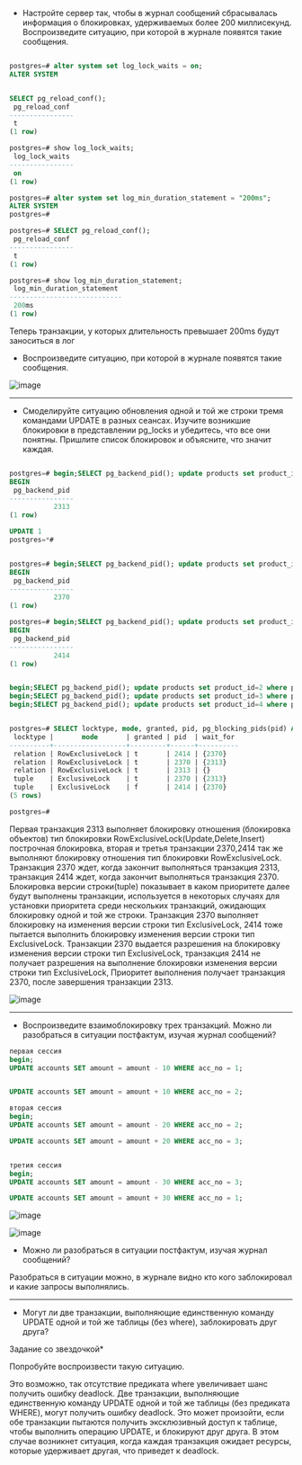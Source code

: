 
* Настройте сервер так, чтобы в журнал сообщений сбрасывалась информация о блокировках, удерживаемых более 200 миллисекунд. Воспроизведите ситуацию, при которой в журнале появятся такие сообщения.

```sql

postgres=# alter system set log_lock_waits = on;
ALTER SYSTEM


SELECT pg_reload_conf();
 pg_reload_conf
----------------
 t
(1 row)

postgres=# show log_lock_waits;
 log_lock_waits
----------------
 on
(1 row)

```

```sql
postgres=# alter system set log_min_duration_statement = "200ms";
ALTER SYSTEM
postgres=#

postgres=# SELECT pg_reload_conf();
 pg_reload_conf
----------------
 t
(1 row)

postgres=# show log_min_duration_statement;
 log_min_duration_statement
----------------------------
 200ms
(1 row)

```

Теперь транзакции, у которых длительность превышает 200ms будут заноситься в лог

* Воспроизведите ситуацию, при которой в журнале появятся такие сообщения.

![image](https://github.com/VyacheslavIT/postgre/assets/136000255/dfc05f6a-cc08-4635-94ea-e7e646d4d57a)


--------------------


* Смоделируйте ситуацию обновления одной и той же строки тремя командами UPDATE в разных сеансах. Изучите возникшие блокировки в представлении pg_locks и убедитесь, что все они понятны. Пришлите список блокировок и объясните, что значит каждая.

```sql

postgres=# begin;SELECT pg_backend_pid(); update products set product_id=2 where product_id=1;
BEGIN
 pg_backend_pid
----------------
           2313
(1 row)

UPDATE 1
postgres=*#

```

```sql

postgres=# begin;SELECT pg_backend_pid(); update products set product_id=3 where product_id=1;
BEGIN
 pg_backend_pid
----------------
           2370
(1 row)


```

```sql
postgres=# begin;SELECT pg_backend_pid(); update products set product_id=4 where product_id=1;
BEGIN
 pg_backend_pid
----------------
           2414
(1 row)

```

```sql

begin;SELECT pg_backend_pid(); update products set product_id=2 where product_id=1; 
begin;SELECT pg_backend_pid(); update products set product_id=3 where product_id=1; 
begin;SELECT pg_backend_pid(); update products set product_id=4 where product_id=1; 

```


```sql

postgres=# SELECT locktype, mode, granted, pid, pg_blocking_pids(pid) AS wait_for FROM pg_locks WHERE relation = 'products'::regclass;
 locktype |       mode       | granted | pid  | wait_for
----------+------------------+---------+------+----------
 relation | RowExclusiveLock | t       | 2414 | {2370}
 relation | RowExclusiveLock | t       | 2370 | {2313}
 relation | RowExclusiveLock | t       | 2313 | {}
 tuple    | ExclusiveLock    | t       | 2370 | {2313}
 tuple    | ExclusiveLock    | f       | 2414 | {2370}
(5 rows)

postgres=#

```



Первая транзакция 2313 выполняет блокировку отношения (блокировка объектов) тип блокировки RowExclusiveLock(Update,Delete,Insert) построчная блокировка, вторая и третья транзакции 2370,2414 так же выполняют блокировку отношения тип блокировки RowExclusiveLock. Транзакция 2370 ждет, когда закончит выполняться транзакция 2313, транзакция 2414 ждет, когда закончит выполняться транзакция 2370.
Блокировка версии строки(tuple) показывает в каком приоритете далее будут выполнены транзакции, используется в некоторых случаях для установки приоритета среди нескольких транзакций, ожидающих блокировку одной и той же строки. Транзакция 2370 выполняет блокировку на изменения версии строки тип ExclusiveLock, 2414 тоже пытается выполнить блокировку изменения версии строки тип ExclusiveLock. Транзакции 2370 выдается разрешения на блокировку изменения версии строки тип ExclusiveLock, транзакция 2414 не получает разрешения на выполнение блокировки изменения версии строки тип ExclusiveLock, Приоритет выполнения получает транзакция 2370, после завершения транзакции 2313.



![image](https://github.com/VyacheslavIT/postgre/assets/136000255/3944dd62-c6a9-4e9e-9362-fc791171d014)




---------------------


* Воспроизведите взаимоблокировку трех транзакций. Можно ли разобраться в ситуации постфактум, изучая журнал сообщений?
```sql
первая сессия
begin;
UPDATE accounts SET amount = amount - 10 WHERE acc_no = 1;


UPDATE accounts SET amount = amount + 10 WHERE acc_no = 2;

вторая сессия
begin;
UPDATE accounts SET amount = amount - 20 WHERE acc_no = 2;

UPDATE accounts SET amount = amount + 20 WHERE acc_no = 3;


третия сессия
begin;
UPDATE accounts SET amount = amount - 30 WHERE acc_no = 3;

UPDATE accounts SET amount = amount + 30 WHERE acc_no = 1;
```

![image](https://github.com/VyacheslavIT/postgre/assets/136000255/3478d6df-e55b-4875-bc31-c5d65b4b43d3)

![image](https://github.com/VyacheslavIT/postgre/assets/136000255/717d9e07-be2f-4e70-b32a-8577d42fd6ab)

* Можно ли разобраться в ситуации постфактум, изучая журнал сообщений?

Разобраться в ситуации можно, в журнале видно кто кого заблокировал и какие запросы выполнялись.


---------------------


* Могут ли две транзакции, выполняющие единственную команду UPDATE одной и той же таблицы (без where), заблокировать друг друга?
  
Задание со звездочкой*

Попробуйте воспроизвести такую ситуацию.

Это возможно, так отсутствие предиката where увеличивает шанс получить ошибку deadlock.
Две транзакции, выполняющие единственную команду UPDATE одной и той же таблицы (без предиката WHERE), могут получить ошибку deadlock. Это может произойти, если обе транзакции пытаются получить эксклюзивный доступ к таблице, чтобы выполнить операцию UPDATE, и блокируют друг друга. В этом случае возникнет ситуация, когда каждая транзакция ожидает ресурсы, которые удерживает другая, что приведет к deadlock.


